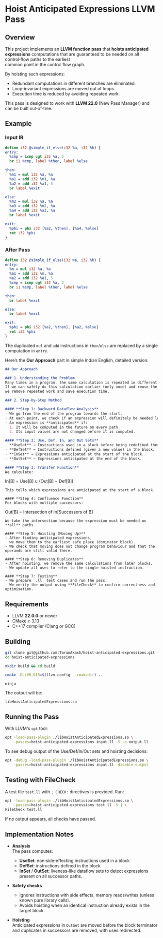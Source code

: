 # Hoist Anticipated Expressions LLVM Pass

## Overview

This project implements an **LLVM function pass** that **hoists anticipated expressions**
computations that are guaranteed to be needed on all control‑flow paths to the earliest  
common point in the control flow graph.  

By hoisting such expressions:
* Redundant computations in different branches are eliminated.
* Loop‑invariant expressions are moved out of loops.
* Execution time is reduced by avoiding repeated work.

This pass is designed to work with **LLVM 22.0** (New Pass Manager) and can be built out‑of‑tree.

## Example

### Input IR
```llvm
define i32 @simple_if_else(i32 %a, i32 %b) {
entry:
  %cmp = icmp ugt i32 %a, 2
  br i1 %cmp, label %then, label %else

then:
  %m1 = mul i32 %a, %a
  %a1 = add i32 %m1, %a
  %a2 = add i32 %a1, 5
  br label %exit

else:
  %m2 = mul i32 %a, %a
  %a3 = add i32 %m2, %a
  %a4 = add i32 %a3, %a
  br label %exit

exit:
  %phi = phi i32 [%a2, %then], [%a4, %else]
  ret i32 %phi
}
```

### After Pass
```llvm
define i32 @simple_if_else(i32 %a, i32 %b) {
entry:
  %m = mul i32 %a, %a
  %a1 = add i32 %m, %a
  %a2 = add i32 %a1, 5
  %cmp = icmp ugt i32 %a, 2
  br i1 %cmp, label %then, label %else

then:
  br label %exit

else:
  br label %exit

exit:
  %phi = phi i32 [%a2, %then], [%a2, %else]
  ret i32 %phi
}
```

The duplicated `mul` and `add` instructions in `then`/`else` are replaced by a single computation in `entry`.

Here’s the **Our Approach** part in simple Indian English, detailed version:

```markdown
## Our Approach

### 1. Understanding the Problem  
Many times in a program, the same calculation is repeated in different branches or inside loops.  
If we can safely do this calculation earlier (only once) and reuse the result,  
we remove repeated work and save execution time.  

### 2. Step-by-Step Method  

#### **Step 1: Backward Dataflow Analysis**  
- We go from the end of the program towards the start.  
- At each point, we check if an expression will definitely be needed later on **all** possible paths.  
- An expression is **anticipated** if:  
  1. It will be computed in the future on every path.  
  2. Its input values are not changed before it is computed.  

#### **Step 2: Use, Def, In, and Out Sets**  
- **UseSet** → Instructions used in a block before being redefined there.  
- **DefSet** → Instructions defined (given a new value) in the block.  
- **InSet** → Expressions anticipated at the start of the block.  
- **OutSet** → Expressions anticipated at the end of the block.  

#### **Step 3: Transfer Function**  
We calculate:
```

In\[B] = Use\[B] ∪ (Out\[B] − Def\[B])

```
This tells which expressions are anticipated at the start of a block.  

#### **Step 4: Confluence Function**  
For blocks with multiple successors:
```

Out\[B] = Intersection of In\[Successors of B]

```
We take the intersection because the expression must be needed on **all** paths.

#### **Step 5: Hoisting (Moving Up)**  
- After finding anticipated expressions,  
  we move them to the earliest safe place (dominator block).  
- We check that moving does not change program behaviour and that the operands are still valid there.  

#### **Step 6: Removing Duplicates**  
- After hoisting, we remove the same calculations from later blocks.  
- We update all uses to refer to the single hoisted instruction.  

#### **Step 7: Testing**  
- We prepare `.ll` test cases and run the pass.  
- We verify the output using **FileCheck** to confirm correctness and optimisation.
```



## Requirements

* LLVM **22.0.0** or newer
* CMake ≥ 3.13
* C++17 compiler (Clang or GCC)

## Building

```bash
git clone git@github.com:TarunAkash/hoist-anticipated-expressions.git
cd hoist-anticipated-expressions

mkdir build && cd build

cmake -DLLVM_DIR=$(llvm-config --cmakedir) ..

ninja
```

The output will be:
```
libHoistAnticipatedExpressions.so
```

## Running the Pass

With LLVM's `opt` tool:

```bash
opt -load-pass-plugin ./libHoistAnticipatedExpressions.so \
    -passes=hoist-anticipated-expressions input.ll -S -o output.ll
```

To see debug output of the Use/Def/In/Out sets and hoisting decisions:

```bash
opt -debug -load-pass-plugin ./libHoistAnticipatedExpressions.so \
    -passes=hoist-anticipated-expressions input.ll -disable-output
```

## Testing with FileCheck

A test file `test.ll` with `; CHECK:` directives is provided. Run:

```bash
opt -load-pass-plugin ./libHoistAnticipatedExpressions.so \
    -passes=hoist-anticipated-expressions test.ll -S | \
FileCheck test.ll
```

If no output appears, all checks have passed.

## Implementation Notes

* **Analysis**  
  The pass computes:
  * **UseSet**: non‑side‑effecting instructions used in a block
  * **DefSet**: instructions defined in the block
  * **InSet** / **OutSet**: liveness-like dataflow sets to detect expressions present on all successor paths.

* **Safety checks**  
  * Ignores instructions with side effects, memory reads/writes (unless known pure library calls).
  * Avoids hoisting when an identical instruction already exists in the target block.

* **Hoisting**  
  Anticipated expressions in `OutSet` are moved before the block terminator and duplicates in successors are removed, with uses redirected.

